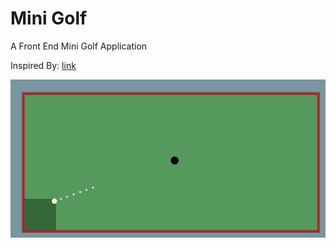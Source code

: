 # Mini Golf
A Front End Mini Golf Application

Inspired By: [link](http://www.addictinggames.com/sports-games/miniputt.jsp)


![Mini Golf](img.png)
